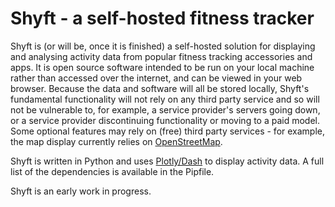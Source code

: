 # Shyft - a self-hosted fitness tracker

Shyft is (or will be, once it is finished) a self-hosted solution for displaying and analysing activity data from popular
fitness tracking accessories and apps. It is open source software intended to be run on your local machine rather than
accessed over the internet, and can be viewed in your web browser. Because the data and software will all be stored 
locally, Shyft's fundamental functionality will not rely on any third party service and so will not be vulnerable
to, for example, a service provider's servers going down, or a service provider discontinuing functionality or moving to
a paid model. Some optional features may rely on (free) third party services - for example, the map display currently
relies on [OpenStreetMap](https://www.openstreetmap.org).

Shyft is written in Python and uses [Plotly/Dash](https://plotly.com/dash/) to display activity data. A full list of
the dependencies is available in the Pipfile.

Shyft is an early work in progress.